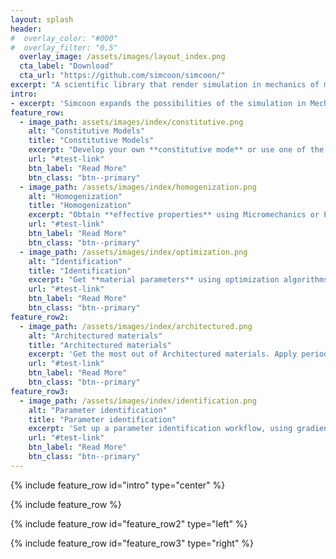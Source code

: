 ```yaml
---
layout: splash
header:
#  overlay_color: "#000"
#  overlay_filter: "0.5"
  overlay_image: /assets/images/layout_index.png
  cta_label: "Download"
  cta_url: "https://github.com/simcoon/simcoon/"
excerpt: "A scientific library that render simulation in mechanics of materials and multiphysics easy. Open source, it is perfect to conduct research in the field of mechanics and mechanobiology of materials, composites and smart materials. {::nomarkdown}<iframe style="display: inline-block;" src="https://ghbtns.com/github-btn.html?user=simcoon&repo=simcoon&type=star&count=true&size=large" frameborder="0" scrolling="0" width="160px" height="30px"></iframe> <iframe style="display: inline-block;" src="https://ghbtns.com/github-btn.html?user=simcoon&repo=simcoon&type=fork&count=true&size=large" frameborder="0" scrolling="0" width="158px" height="30px"></iframe>{:/nomarkdown}'"
intro: 
- excerpt: 'Simcoon expands the possibilities of the simulation in Mechanics of Materials and merge education, research and industrial requirements with a new, interactive approach. Discover some of the simcoon capabilities below'
feature_row:
  - image_path: assets/images/index/constitutive.png
    alt: "Constitutive Models"
    title: "Constitutive Models"
    excerpt: "Develop your own **constitutive mode** or use one of the many out-of-the-box models."
    url: "#test-link"
    btn_label: "Read More"
    btn_class: "btn--primary"
  - image_path: /assets/images/index/homogenization.png
    alt: "Homogenization"
    title: "Homogenization"
    excerpt: "Obtain **effective properties** using Micromechanics or Periodic Homogenization tools."
    url: "#test-link"
    btn_label: "Read More"
    btn_class: "btn--primary"
  - image_path: /assets/images/index/optimization.png
    alt: "Identification"
    title: "Identification"
    excerpt: "Get **material parameters** using optimization algorithms."
    url: "#test-link"
    btn_label: "Read More"
    btn_class: "btn--primary"
feature_row2:
  - image_path: /assets/images/index/architectured.png
    alt: "Architectured materials"
    title: "Architectured materials"
    excerpt: 'Get the most out of Architectured materials. Apply periodic boundary conditions to obtain effective properties and non-linear response to loading conditions you define'
    url: "#test-link"
    btn_label: "Read More"
    btn_class: "btn--primary"
feature_row3:
  - image_path: /assets/images/index/identification.png
    alt: "Parameter identification"
    title: "Parameter identification"
    excerpt: 'Set up a parameter identification workflow, using gradient-based or genetic algorithms'
    url: "#test-link"
    btn_label: "Read More"
    btn_class: "btn--primary"
---
```


{% include feature_row id="intro" type="center" %}

{% include feature_row %}

{% include feature_row id="feature_row2" type="left" %}

{% include feature_row id="feature_row3" type="right" %}